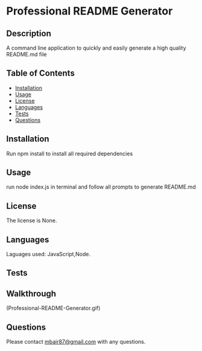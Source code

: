# Professional README Generator
  
## Description 
A command line application to quickly and easily generate a high quality README.md file
## Table of Contents
* [Installation](#installation)
* [Usage](#usage)
* [License](#license)
* [Languages](#languages)
* [Tests](#tests)
* [Questions](#questions)
## Installation
Run npm install to install all required dependencies
## Usage 
run node index.js in terminal and follow all prompts to generate README.md
## License
The license is None. 
## Languages
Laguages used: JavaScript,Node.
## Tests

## Walkthrough
(Professional-README-Generator.gif)

## Questions
Please contact mbair87@gmail.com with any questions.
